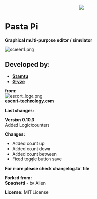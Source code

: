 <p align="center">
  <img src="docs/pastapi_logo.png"/>
</p>

# Pasta Pi  
**Graphical multi-purpose editor / simulator**

![screen1.png](docs/screen1.png)

## Developed by:  
*  **[Szamtu](https://github.com/Szamtu)**
*  **[Gryze](https://github.com/Gryze)**

**from:**  
![escort_logo.png](docs/escort_logo.png)  
**[escort-technology.com](https://escort-technology.com/)**


**Last changes:**  

**Version 0.10.3**  
Added Logic/counters  

**Changes:**
* Added count up
* Added count down
* Added count between
* Fixed toggle button save
  
**For more please check changelog.txt file**  
  
**Forked from:**  
**[Spaghetti](https://github.com/aljen/spaghetti)** - by Aljen

**License:**
MIT License
